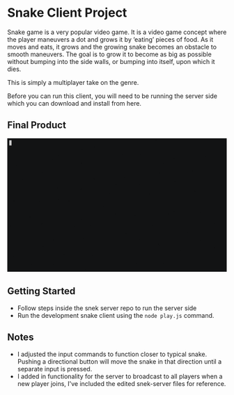# Snake Client Project

Snake game is a very popular video game. It is a video game concept where the player maneuvers a dot and grows it by ‘eating’ pieces of food. As it moves and eats, it grows and the growing snake becomes an obstacle to smooth maneuvers. The goal is to grow it to become as big as possible without bumping into the side walls, or bumping into itself, upon which it dies.

This is simply a multiplayer take on the genre.

Before you can run this client, you will need to be running the server side which you can download and install from here. 

## Final Product

!["snek game with player joined"](/snake-server/snek.gif)


## Getting Started

- Follow steps inside the snek server repo to run the server side
- Run the development snake client using the `node play.js` command.

## Notes

- I adjusted the input commands to function closer to typical snake. Pushing a directional button will move the snake in that direction until a separate input is pressed.
- I added in functionality for the server to broadcast to all players when a new player joins, I've included the edited snek-server files for reference.